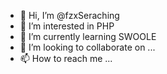 - 👋 Hi, I’m @fzxSeraching
- 👀 I’m interested in PHP
- 🌱 I’m currently learning SWOOLE
- 💞️ I’m looking to collaborate on ...
- 📫 How to reach me ...

<!---
fzxSeraching/fzxSeraching is a ✨ special ✨ repository because its `README.md` (this file) appears on your GitHub profile.
You can click the Preview link to take a look at your changes.
--->

